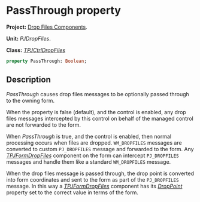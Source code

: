 # PassThrough property #

**Project:** [Drop Files Components](DropFilesComponents.md).

**Unit:** _PJDropFiles_.

**Class:** _[TPJCtrlDropFiles](TPJCtrlDropFiles.md)_

```pascal
property PassThrough: Boolean;
```

## Description ##

_PassThrough_ causes drop files messages to be optionally passed through to the owning form.

When the property is false (default), and the control is enabled, any drop files messages intercepted by this control on behalf of the managed control are not forwarded to the form.

When _PassThrough_ is true, and the control is enabled, then normal processing occurs when files are dropped. `WM_DROPFILES` messages are converted to custom `PJ_DROPFILES` message and forwarded to the form. Any _[TPJFormDropFiles](TPJFormDropFiles.md)_ component on the form can intercept `PJ_DROPFILES` messages and handle them like a standard `WM_DROPFILES` message.

When the drop files message is passed through, the drop point is converted into form coordinates and sent to the form as part of the `PJ_DROPFILES` message. In this way a _[TPJFormDropFiles](TPJFormDropFiles.md)_ component has its _[DropPoint](TPJFormDropFilesDropPoint.md)_ property set to the correct value in terms of the form.